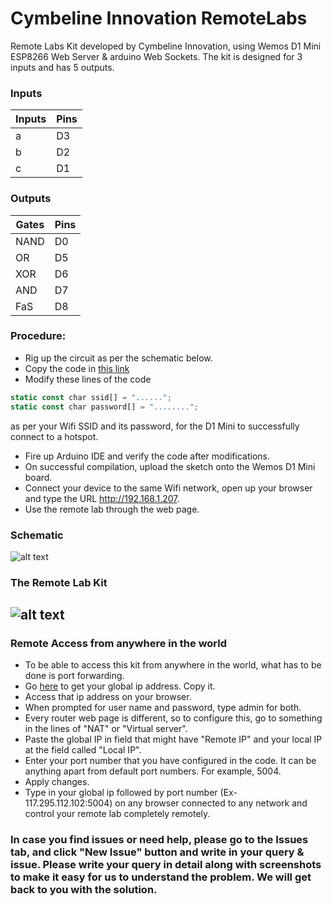 # Cymbeline Innovation RemoteLabs
Remote Labs Kit developed by Cymbeline Innovation, using Wemos D1 Mini ESP8266 Web Server &amp; arduino Web Sockets.
The kit is designed for 3 inputs and has 5 outputs.

### Inputs
|Inputs|Pins|
|------|----|
| a    | D3 |
| b    | D2 |
| c    | D1 |

### Outputs
| Gates | Pins |
|-------|------|
| NAND  | D0   |
| OR    | D5   |
| XOR   | D6   |
| AND   | D7   |
| FaS   | D8   |

### Procedure:
* Rig up the circuit as per the schematic below.
* Copy the code in [this link](https://github.com/KhyatiMehta3/CymbelineInnovation_RemoteLabs/blob/master/LabVIEW_RemoteLabs_Cymbeline.ino)
* Modify these lines of the code 
```javascript
static const char ssid[] = "......";
static const char password[] = "........";
```
as per your Wifi SSID and its password, for the D1 Mini to successfully connect to a hotspot.
* Fire up Arduino IDE and verify the code after modifications.
* On successful compilation, upload the sketch onto the Wemos D1 Mini board.
* Connect your device to the same Wifi network, open up your browser and type the URL http://192.168.1.207.
* Use the remote lab through the web page.

### Schematic
![alt text](https://github.com/KhyatiMehta3/CymbelineInnovation_RemoteLabs/blob/master/RemoteLab_Fritzing1.png "Schematic")

### The Remote Lab Kit
![alt text](https://github.com/KhyatiMehta3/CymbelineInnovation_RemoteLabs/blob/master/RemoteLab_Kit.jpeg "RemoteLab Kit")
---
### Remote Access from anywhere in the world
* To be able to access this kit from anywhere in the world, what has to be done is port forwarding.
* Go [here](https://www.ipchicken.com) to get your global ip address. Copy it.
* Access that ip address on your browser.
* When prompted for user name and password, type admin for both.
* Every router web page is different, so to configure this, go to something in the lines of "NAT" or "Virtual server".
* Paste the global IP in field that might have "Remote IP" and your local IP at the field called "Local IP".
* Enter your port number that you have configured in the code. It can be anything apart from default port numbers. For example, 5004.
* Apply changes.
* Type in your global ip followed by port number (Ex- 117.295.112.102:5004) on any browser connected to any network and control your remote lab completely remotely.
### In case you find issues or need help, please go to the Issues tab, and click "New Issue" button and write in your query & issue. Please write your query in detail along with screenshots to make it easy for us to understand the problem. We will get back to you with the solution.
